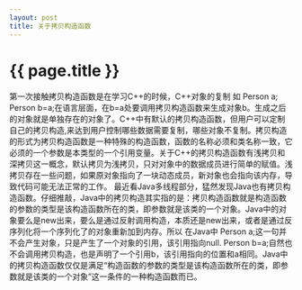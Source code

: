 ```yaml
---
layout: post
title: 关于拷贝构造函数
---
```


{{ page.title }}
================


第一次接触拷贝构造函数是在学习C++的时候，C++对象的复制 如 Person a;  Person b=a;在语言层面，在b=a处要调用拷贝构造函数来生成对象b。生成之后的对象就是单独存在的对象了。C++中有默认的拷贝构造函数，但用户可以定制自己的拷贝构造,来达到用户控制哪些数据需要复制，哪些对象不复制。拷贝构造的形式为拷贝构造函数是一种特殊的构造函数，函数的名称必须和类名称一致，它必须的一个参数是本类型的一个引用变量。关于C++的拷贝构造函数有浅拷贝和深拷贝这一概念，默认拷贝为浅拷贝，只对对象中的数据成员进行简单的赋值。浅拷贝存在一些问题，如果原对象指向了一块动态成员，新对象也会指向该内存，导致代码可能无法正常的工作。 最近看Java多线程部分，猛然发现Java也有拷贝构造函数。仔细推敲，Java中的拷贝构造其实指的是：拷贝构造函数就是构造函数的参数的类型是该构造函数所在的类，即参数就是该类的一个对象。Java中的对象要么是new出来，要么是通过反射调用构造，本质还是new出来，或者是通过反序列化将一个序列化了的对象重新加到内存。所以 在Java中  Person a;这一句并不会产生对象，只是产生了一个对象的引用，该引用指向null. Person b=a;自然也不会调用拷贝构造，也是声明了一个引用b，该引用指向的位置和a相同。Java中的拷贝构造函数仅仅是满足“构造函数的参数的类型是该构造函数所在的类，即参数就是该类的一个对象”这一条件的一种构造函数而已。
